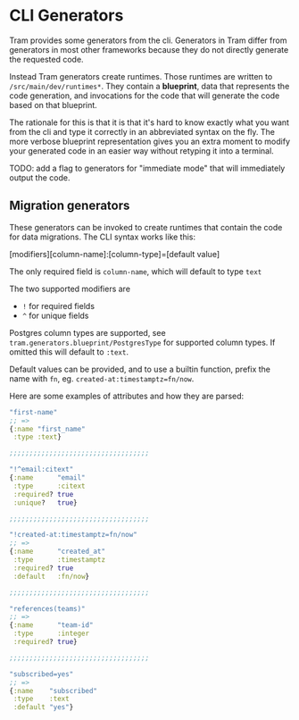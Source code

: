 # CLI Generators

Tram provides some generators from the cli. Generators in Tram differ from
generators in most other frameworks because they do not directly generate the
requested code. 

Instead Tram generators create runtimes.  Those runtimes are written to
`/src/main/dev/runtimes*`.  They contain a **blueprint**, data that represents
the code generation, and invocations for the code that will generate the code
based on that blueprint. 

The rationale for this is that it is that it's hard to know exactly what you
want from the cli and type it correctly in an abbreviated syntax on the fly.
The more verbose blueprint representation gives you an extra moment to modify
your generated code in an easier way without retyping it into a terminal.  

TODO: add a flag to generators for "immediate mode" that will immediately output
the code.

## Migration generators 

These generators can be invoked to create runtimes that contain the code for
data migrations.  The CLI syntax works like this:

[modifiers][column-name]:[column-type]=[default value]
    
The only required field is `column-name`, which will default to type `text`
    
The two supported modifiers are
* `!` for required fields
* `^` for unique fields

Postgres column types are supported, see
`tram.generators.blueprint/PostgresType` for supported column types.  If omitted
this will default to `:text`.

Default values can be provided, and to use a builtin function, prefix the name
with `fn`, eg. `created-at:timestamptz=fn/now`.

Here are some examples of attributes and how they are parsed:

```clojure
"first-name"
;; =>
{:name "first_name"
 :type :text}

;;;;;;;;;;;;;;;;;;;;;;;;;;;;;;;;;;;

"!^email:citext"
{:name      "email"
 :type      :citext
 :required? true
 :unique?   true}

;;;;;;;;;;;;;;;;;;;;;;;;;;;;;;;;;;;

"!created-at:timestamptz=fn/now"
;; =>
{:name      "created_at"
 :type      :timestamptz
 :required? true
 :default   :fn/now}

;;;;;;;;;;;;;;;;;;;;;;;;;;;;;;;;;;;

"references(teams)"
;; =>
{:name      "team-id"
 :type      :integer
 :required? true}

;;;;;;;;;;;;;;;;;;;;;;;;;;;;;;;;;;;

"subscribed=yes"
;; =>
{:name    "subscribed"
 :type    :text
 :default "yes"}
```

